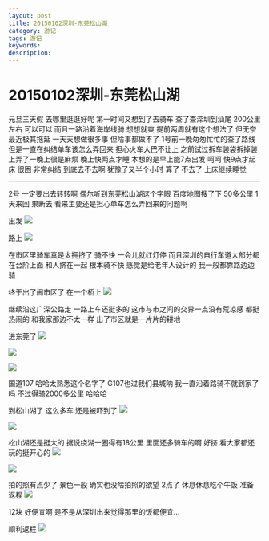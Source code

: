 ```yaml
---
layout: post
title: 20150102深圳-东莞松山湖
category: 游记
tags: 游记
keywords:
description:
---
```

# 20150102深圳-东莞松山湖

元旦三天假 去哪里逛逛好呢
第一时间又想到了去骑车
查了查深圳到汕尾 200公里左右 可以可以
而且一路沿着海岸线骑 想想就爽
提前两周就有这个想法了 
但无奈最近极其拖延 一天天想做很多事 但啥事都做不了
1号前一晚匆匆忙忙的查了路线 但是一直在纠结单车该怎么弄回来
担心火车大巴不让上 之前试过拆车装袋拆掉装上弄了一晚上很是麻烦
晚上快两点才睡 本想的是早上能7点出发 
呵呵 快9点才起床 很困 非常纠结 到底去不去啊
犹豫了又半个小时 算了 不去了 上床继续睡觉

---
2号 一定要出去转转啊 偶尔听到东莞松山湖这个字眼
百度地图搜了下 50多公里 1天来回 果断去
看来主要还是担心单车怎么弄回来的问题啊

出发
![][1]

路上
![][2]

在市区里骑车真是太拥挤了 骑不快 一会儿就红灯停
而且深圳的自行车道大部分都在台阶上面 和人挤在一起 根本骑不快 感觉是给老年人设计的 我一般都靠路边边骑

终于出了闹市区了
在一个桥上
![][3]

继续沿这广深公路走 一路上车还挺多的
这市与市之间的交界一点没有荒凉感 都挺热闹的
和我家那边不太一样 出了市区就是一片片的耕地

进东莞了
![][5]

![][6]

![][7]

国道107 哈哈太熟悉这个名字了 G107也过我们县城呐
我一直沿着路骑不就到家了吗 不过得骑2000多公里 哈哈哈

到松山湖了 这么多车 还是被吓到了
![][8]

![][9]

松山湖还是挺大的 据说绕湖一圈得有18公里
里面还多骑车的啊 好挤
看大家都还玩的挺开心的
![][10]

![][11]

拍的照有点少了 
景色一般 
确实也没啥拍照的欲望 
2点了
休息休息吃个午饭 准备返程
![][13]

12块 好便宜啊
是不是从深圳出来觉得那里的饭都便宜...

顺利返程
![][14]






[1]:http://7xkxii.com1.z0.glb.clouddn.com/201601021.jpg?imageMogr2/thumbnail/!50p
[2]:http://7xkxii.com1.z0.glb.clouddn.com/201601022.jpg?imageMogr2/thumbnail/!50p
[3]:http://7xkxii.com1.z0.glb.clouddn.com/201601023.jpg?imageMogr2/thumbnail/!50p
[5]:http://7xkxii.com1.z0.glb.clouddn.com/201601025.jpg?imageMogr2/thumbnail/!50p
[6]:http://7xkxii.com1.z0.glb.clouddn.com/201601026.jpg?imageMogr2/thumbnail/!50p
[7]:http://7xkxii.com1.z0.glb.clouddn.com/201601027.jpg?imageMogr2/thumbnail/!50p
[8]:http://7xkxii.com1.z0.glb.clouddn.com/201601028.jpg?imageMogr2/thumbnail/!50p
[9]:http://7xkxii.com1.z0.glb.clouddn.com/201601029.jpg?imageMogr2/thumbnail/!50p
[10]:http://7xkxii.com1.z0.glb.clouddn.com/2016010210.jpg?imageMogr2/thumbnail/!50p
[11]:http://7xkxii.com1.z0.glb.clouddn.com/2016010211.jpg?imageMogr2/thumbnail/!50p
[13]:http://7xkxii.com1.z0.glb.clouddn.com/2016010213.jpg?imageMogr2/thumbnail/!50p
[14]:http://7xkxii.com1.z0.glb.clouddn.com/2016010214.png?imageMogr2/thumbnail/!50p
